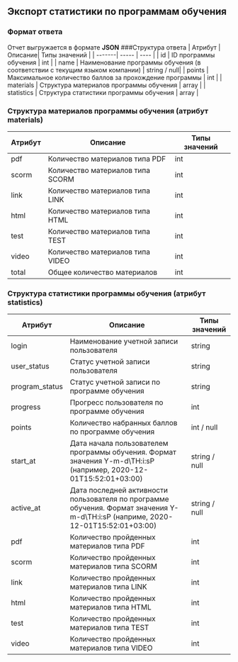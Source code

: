 ## Экспорт статистики по программам обучения
### Формат ответа
Отчет выгружается в формате **JSON**
###Структура ответа
| Атрибут |Описание| Типы значений |
| -------| ----- | ---- |
| id | ID программы обучения | int |
| name | Наименование программы обучения (в соответствии с текущим языком компании) | string / null|
| points | Максимальное количество баллов за прохождение программы | int |
| materials | Структура материалов программы обучения | array |
| statistics | Структура статистики программы обучения | array |

### Структура материалов программы обучения (атрибут materials)
| Атрибут |Описание| Типы значений |
| -------| ----- | ---- |
| pdf | Количество материалов типа PDF | int |
| scorm | Количество материалов типа SCORM | int |
| link | Количество материалов типа LINK | int |
| html | Количество материалов типа HTML | int |
| test | Количество материалов типа TEST | int |
| video | Количество материалов типа VIDEO | int |
| total | Общее количество материалов | int |

### Структура статистики программы обучения (атрибут statistics)
| Атрибут |Описание| Типы значений |
| -------| ----- | ---- |
| login | Наименование учетной записи пользователя | string |
| user_status | Статус учетной записи пользователя | string |
| program_status | Статус учетной записи по программе обучения | string |
| progress | Прогресс пользователя по программе обучения | int |
| points | Количество набранных баллов по программе обучения | int / null |
| start_at | Дата начала пользователем программы обучения. Формат значения Y-m-d\TH:i:sP (например, 2020-12-01T15:52:01+03:00) | string / null |
| active_at | Дата последней активности пользователя по программе обучения. Формат значения Y-m-d\TH:i:sP (наприме, 2020-12-01T15:52:01+03:00) |  string / null |
| pdf | Количество пройденных материалов типа PDF | int |
| scorm | Количество пройденных материалов типа SCORM | int |
| link | Количество пройденных материалов типа LINK | int |
| html | Количество пройденных материалов типа HTML | int |
| test | Количество пройденных материалов типа TEST | int |
| video | Количество пройденных материалов типа VIDEO | int |
